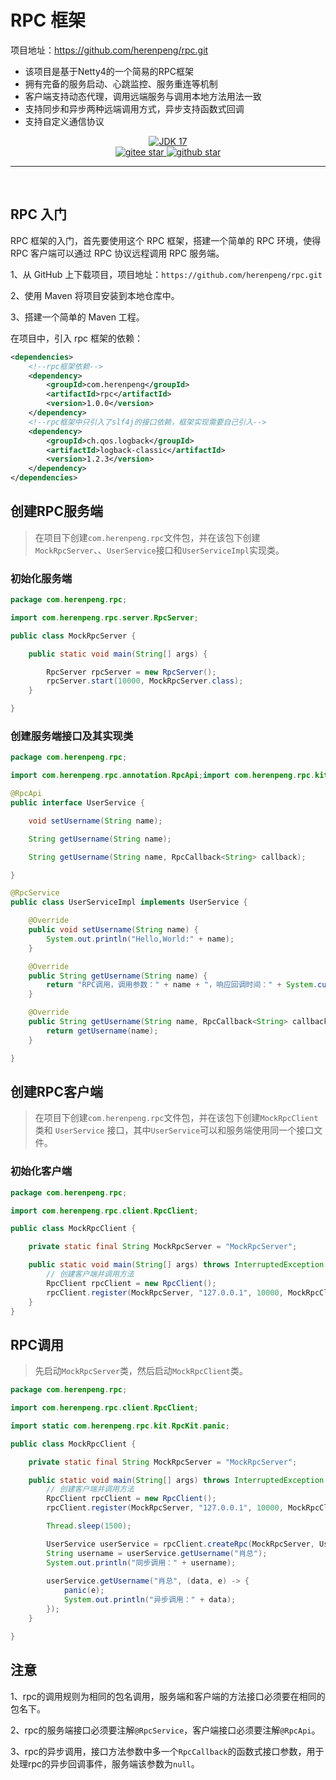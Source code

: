 # RPC 框架

项目地址：https://github.com/herenpeng/rpc.git

- 该项目是基于Netty4的一个简易的RPC框架
- 拥有完备的服务启动、心跳监控、服务重连等机制
- 客户端支持动态代理，调用远端服务与调用本地方法用法一致
- 支持同步和异步两种远端调用方式，异步支持函数式回调
- 支持自定义通信协议

<p align="center">
	<a target="_blank" href="https://www.oracle.com/java/technologies/downloads/#java11">
		<img src="https://img.shields.io/badge/JDK-11-green.svg" alt="JDK 17" />
	</a>
	<br />
	<a target="_blank" href='https://gitee.com/herenpeng/rpc'>
		<img src='https://gitee.com/herenpeng/rpc/badge/star.svg' alt='gitee star'/>
	</a>
	<a target="_blank" href='https://github.com/herenpeng/rpc'>
		<img src="https://img.shields.io/github/stars/herenpeng/rpc.svg?logo=github" alt="github star"/>
	</a>
</p>
<hr/>

<br/>


## RPC 入门

RPC 框架的入门，首先要使用这个 RPC 框架，搭建一个简单的 RPC 环境，使得 RPC 客户端可以通过 RPC 协议远程调用 RPC 服务端。

1、从 GitHub 上下载项目，项目地址：`https://github.com/herenpeng/rpc.git`

2、使用 Maven 将项目安装到本地仓库中。

3、搭建一个简单的 Maven 工程。

在项目中，引入 rpc 框架的依赖：

```xml
<dependencies>
    <!--rpc框架依赖-->
    <dependency>
        <groupId>com.herenpeng</groupId>
        <artifactId>rpc</artifactId>
        <version>1.0.0</version>
    </dependency>
    <!--rpc框架中只引入了slf4j的接口依赖，框架实现需要自己引入-->
    <dependency>
        <groupId>ch.qos.logback</groupId>
        <artifactId>logback-classic</artifactId>
        <version>1.2.3</version>
    </dependency>
</dependencies>
```

## 创建RPC服务端

> 在项目下创建`com.herenpeng.rpc`文件包，并在该包下创建`MockRpcServer`、、`UserService`接口和`UserServiceImpl`实现类。

### 初始化服务端

```java
package com.herenpeng.rpc;

import com.herenpeng.rpc.server.RpcServer;

public class MockRpcServer {

    public static void main(String[] args) {

        RpcServer rpcServer = new RpcServer();
        rpcServer.start(10000, MockRpcServer.class);
    }

}
```

### 创建服务端接口及其实现类

```java
package com.herenpeng.rpc;

import com.herenpeng.rpc.annotation.RpcApi;import com.herenpeng.rpc.kit.RpcCallback;

@RpcApi
public interface UserService {

    void setUsername(String name);

    String getUsername(String name);

    String getUsername(String name, RpcCallback<String> callback);

}
```

```java
@RpcService
public class UserServiceImpl implements UserService {

    @Override
    public void setUsername(String name) {
        System.out.println("Hello,World:" + name);
    }

    @Override
    public String getUsername(String name) {
        return "RPC调用，调用参数：" + name + "，响应回调时间：" + System.currentTimeMillis();
    }

    @Override
    public String getUsername(String name, RpcCallback<String> callback) {
        return getUsername(name);
    }

}
```

## 创建RPC客户端

> 在项目下创建`com.herenpeng.rpc`文件包，并在该包下创建`MockRpcClient`类和 `UserService` 接口，其中`UserService`可以和服务端使用同一个接口文件。

### 初始化客户端

```java
package com.herenpeng.rpc;

import com.herenpeng.rpc.client.RpcClient;

public class MockRpcClient {

    private static final String MockRpcServer = "MockRpcServer";

    public static void main(String[] args) throws InterruptedException {
        // 创建客户端并调用方法
        RpcClient rpcClient = new RpcClient();
        rpcClient.register(MockRpcServer, "127.0.0.1", 10000, MockRpcClient.class);
    }
}
```

## RPC调用

> 先启动`MockRpcServer`类，然后启动`MockRpcClient`类。

```java
package com.herenpeng.rpc;

import com.herenpeng.rpc.client.RpcClient;

import static com.herenpeng.rpc.kit.RpcKit.panic;

public class MockRpcClient {

    private static final String MockRpcServer = "MockRpcServer";

    public static void main(String[] args) throws InterruptedException {
        // 创建客户端并调用方法
        RpcClient rpcClient = new RpcClient();
        rpcClient.register(MockRpcServer, "127.0.0.1", 10000, MockRpcClient.class);

        Thread.sleep(1500);

        UserService userService = rpcClient.createRpc(MockRpcServer, UserService.class);
        String username = userService.getUsername("肖总");
        System.out.println("同步调用：" + username);
        
        userService.getUsername("肖总", (data, e) -> {
            panic(e);
            System.out.println("异步调用：" + data);
        });
    }

}
```

## 注意

1、rpc的调用规则为相同的包名调用，服务端和客户端的方法接口必须要在相同的包名下。

2、rpc的服务端接口必须要注解`@RpcService`，客户端接口必须要注解`@RpcApi`。

3、rpc的异步调用，接口方法参数中多一个`RpcCallback`的函数式接口参数，用于处理rpc的异步回调事件，服务端该参数为`null`。
